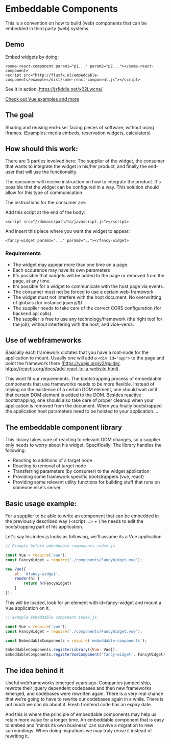 # Embeddable Components
This is a convention on how to build (web) components that can be embedded
in third party (web) systems.

## Demo
Embed widgets by doing:

```
<some-react-component param1="p1..." param2="p2..."></some-react-component>
<script src="http://fluxfx.nl/embeddable-components/examples/dist/some-react-component.js"></script>
```

See it in action: https://jsfiddle.net/x02Lwcna/

[Check out Vue examples and more](http://fluxfx.nl/embeddable-components/examples/)

## The goal
Sharing and reusing end-user facing pieces of software, without using
iframes. (Examples: media embeds, reservation widgets, calculators)

## How should this work:
There are 3 parties involved here: The supplier of the widget,
the consumer that wants to integrate the widget in his/her product, and
finally the end-user that will use the functionality.

The consumer will receive instruction on how to integrate the product.
It's possible that the widget can be configured in a way. This solution
should allow for this type of communication.

The instructions for the consumer are:

Add this script at the end of the body:
```
<script src="//domain/path/to/javascript.js"></script>
```

And insert this piece where you want the widget to appear:
```
<fancy-widget param1="..." param2=".."></fancy-widget>
```

### Requirements
- The widget may appear more than one time on a page.
- Each occurence may have its own parameters
- It's possible that widgets will be added to the page or removed
  from the page, at any time.
- It's possible for a widget to communicate with the host page via events.
- The consumer must not be forced to use a certain web-framework
- The widget must not interfere with the host document. No overwritting of
  globals (for instance jquery/$)
- The supplier needs to take care of the correct CORS configuration (for backend
  api calls).
- The supplier is free to use any technology/framework (the right tool for
  the job), without interfering with the host, and vice-versa.

## Use of webframeworks
Basically each framework dictates that you have a root-node for the
application to mount. Usually one will add a `<div id="app">` to the
page and point the framework there (https://vuejs.org/v2/guide/,
https://reactjs.org/docs/add-react-to-a-website.html).

This wont fit our requirements. The bootstrapping process of embeddable
components that use frameworks needs to be more flexible. Instead of relying
on the existence of a certain DOM element, one should wait until that
certain DOM element is added to the DOM. Besides reactive bootstrapping, one
should also take care of proper cleanup when your application is removed
from the document. When you finally bootstrapped the application host parameters
need to be hoisted to your application....

## The embeddable component library
This library takes care of reacting to relevant DOM changes, so a supplier
only needs to worry about his widget. Specifically: The library handles
the following:
- Reacting to additions of a target node
- Reacting to removal of target node
- Transferring parameters (by consumer) to the widget application
- Providing some framework specific bootstrappers (vue, react)
- Providing some relevant utility functions for building stuff that
  runs on someone else's server.

## Basic usage example:
For a supplier to be able to write an component that can be
embedded in the previously described way (<script ...> + <fancy-widget>)
he needs to edit the bootstrapping part of his application.

Let's say his index.js looks as following, we'll assume its a Vue application.

```js
// Example before-embeddable-components index.js

const Vue = require('vue');
const FancyWidget = require('./components/FancyWidget.vue');

new Vue({
	el: '#fancy-widget',
	render(h) {
		return h(FancyWidget)
	}
});

```

This will be loaded, look for an element with id=fancy-widget
and mount a Vue application on it.

```js
// example embeddable component index.js

const Vue = require('vue');
const FancyWidget = require('./components/FancyWidget.vue');

const EmbeddableComponents = require('embeddable-components');

EmbeddableComponents.registerLibrary({Vue: Vue});
EmbeddableComponents.registerVueComponent('fancy-widget', FancyWidget);

```

## The idea behind it
Useful webframeworks emerged years ago. Companies jumped ship, rewrote their
jquery dependent codebases and then new frameworks emerged, and codebases were rewritten
again. There is a very real chance that we're going to have to rewrite our codebases
again in a while. There is not much we can do about it. Fresh frontend code has
an expiry date.

And this is where the principle of embeddable components may help us retain more
value for a longer time. An embeddable component that is easy to embed and 'minds its
own business' can survive a migration to new surroundings. When doing migrations we
may truly reuse it instead of rewriting it.





















